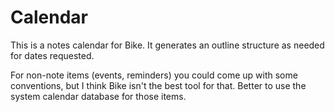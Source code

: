 # Calendar

This is a notes calendar for Bike. It generates an outline structure as needed
for dates requested.

For non-note items (events, reminders) you could come up with some conventions,
but I think Bike isn't the best tool for that. Better to use the system calendar
database for those items.
